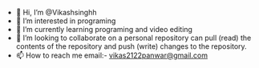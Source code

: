 - 👋 Hi, I’m @Vikashsinghh
- 👀 I’m interested in programing 
- 🌱 I’m currently learning programing and video editing
- 💞️ I’m looking to collaborate  on a personal repository can pull (read) the contents of the repository and push (write) changes to the repository.
- 📫 How to reach me email:- vikas2122panwar@gmail.com

<!---
Vikashsinghh/Vikashsinghh is a ✨ special ✨ repository because its `README.md` (this file) appears on your GitHub profile.
You can click the Preview link to take a look at your changes.
--->
